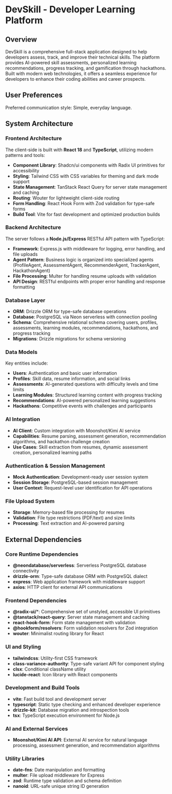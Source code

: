 # DevSkill - Developer Learning Platform

## Overview

DevSkill is a comprehensive full-stack application designed to help developers assess, track, and improve their technical skills. The platform provides AI-powered skill assessments, personalized learning recommendations, progress tracking, and gamification through hackathons. Built with modern web technologies, it offers a seamless experience for developers to enhance their coding abilities and career prospects.

## User Preferences

Preferred communication style: Simple, everyday language.

## System Architecture

### Frontend Architecture
The client-side is built with **React 18** and **TypeScript**, utilizing modern patterns and tools:
- **Component Library**: Shadcn/ui components with Radix UI primitives for accessibility
- **Styling**: Tailwind CSS with CSS variables for theming and dark mode support
- **State Management**: TanStack React Query for server state management and caching
- **Routing**: Wouter for lightweight client-side routing
- **Form Handling**: React Hook Form with Zod validation for type-safe forms
- **Build Tool**: Vite for fast development and optimized production builds

### Backend Architecture
The server follows a **Node.js/Express** RESTful API pattern with TypeScript:
- **Framework**: Express.js with middleware for logging, error handling, and file uploads
- **Agent Pattern**: Business logic is organized into specialized agents (ProfileAgent, AssessmentAgent, RecommenderAgent, TrackerAgent, HackathonAgent)
- **File Processing**: Multer for handling resume uploads with validation
- **API Design**: RESTful endpoints with proper error handling and response formatting

### Database Layer
- **ORM**: Drizzle ORM for type-safe database operations
- **Database**: PostgreSQL via Neon serverless with connection pooling
- **Schema**: Comprehensive relational schema covering users, profiles, assessments, learning modules, recommendations, hackathons, and progress tracking
- **Migrations**: Drizzle migrations for schema versioning

### Data Models
Key entities include:
- **Users**: Authentication and basic user information
- **Profiles**: Skill data, resume information, and social links
- **Assessments**: AI-generated questions with difficulty levels and time limits
- **Learning Modules**: Structured learning content with progress tracking
- **Recommendations**: AI-powered personalized learning suggestions
- **Hackathons**: Competitive events with challenges and participants

### AI Integration
- **AI Client**: Custom integration with Moonshot/Kimi AI service
- **Capabilities**: Resume parsing, assessment generation, recommendation algorithms, and hackathon challenge creation
- **Use Cases**: Skill extraction from resumes, dynamic assessment creation, personalized learning paths

### Authentication & Session Management
- **Mock Authentication**: Development-ready user session system
- **Session Storage**: PostgreSQL-based session management
- **User Context**: Request-level user identification for API operations

### File Upload System
- **Storage**: Memory-based file processing for resumes
- **Validation**: File type restrictions (PDF/text) and size limits
- **Processing**: Text extraction and AI-powered parsing

## External Dependencies

### Core Runtime Dependencies
- **@neondatabase/serverless**: Serverless PostgreSQL database connectivity
- **drizzle-orm**: Type-safe database ORM with PostgreSQL dialect
- **express**: Web application framework with middleware support
- **axios**: HTTP client for external API communications

### Frontend Dependencies
- **@radix-ui/***: Comprehensive set of unstyled, accessible UI primitives
- **@tanstack/react-query**: Server state management and caching
- **react-hook-form**: Form state management with validation
- **@hookform/resolvers**: Form validation resolvers for Zod integration
- **wouter**: Minimalist routing library for React

### UI and Styling
- **tailwindcss**: Utility-first CSS framework
- **class-variance-authority**: Type-safe variant API for component styling
- **clsx**: Conditional className utility
- **lucide-react**: Icon library with React components

### Development and Build Tools
- **vite**: Fast build tool and development server
- **typescript**: Static type checking and enhanced developer experience
- **drizzle-kit**: Database migration and introspection tools
- **tsx**: TypeScript execution environment for Node.js

### AI and External Services
- **Moonshot/Kimi AI API**: External AI service for natural language processing, assessment generation, and recommendation algorithms

### Utility Libraries
- **date-fns**: Date manipulation and formatting
- **multer**: File upload middleware for Express
- **zod**: Runtime type validation and schema definition
- **nanoid**: URL-safe unique string ID generation